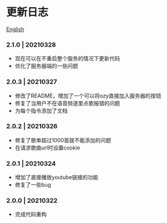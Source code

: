# 更新日志

[English](https://github.com/k27dong/Ozy/blob/main/CHANGELOG_en.md)

### 2.1.0 | 20210328
- 现在可以在不重启整个服务的情况下更新代码
- 优化了服务器端的一些问题

### 2.0.3 | 20210327
- 修改了README，增加了一个可以将ozy直接加入服务器的按钮
- 修复了当用户不在语音频道里点歌报错的问题
- 为每个指令添加了文档

### 2.0.2 | 20210326
- 修复了歌单超过1000首就不能添加的问题
- 在请求歌曲url时设置cookie

### 2.0.1 | 20210324
- 增加了直接播放youtube链接的功能
- 修复了一些bug

### 2.0.0 | 20210322
- 完成代码重构
